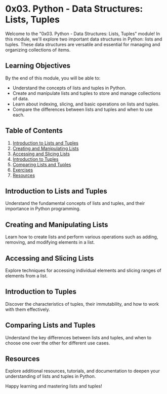 # 0x03. Python - Data Structures: Lists, Tuples

Welcome to the "0x03. Python - Data Structures: Lists, Tuples" module! In this module, we'll explore two important data structures in Python: lists and tuples. These data structures are versatile and essential for managing and organizing collections of items.

## Learning Objectives

By the end of this module, you will be able to:

- Understand the concepts of lists and tuples in Python.
- Create and manipulate lists and tuples to store and manage collections of data.
- Learn about indexing, slicing, and basic operations on lists and tuples.
- Compare the differences between lists and tuples and when to use each.

## Table of Contents

1. [Introduction to Lists and Tuples](#introduction-to-lists-and-tuples)
2. [Creating and Manipulating Lists](#creating-and-manipulating-lists)
3. [Accessing and Slicing Lists](#accessing-and-slicing-lists)
4. [Introduction to Tuples](#introduction-to-tuples)
5. [Comparing Lists and Tuples](#comparing-lists-and-tuples)
6. [Exercises](#exercises)
7. [Resources](#resources)

## Introduction to Lists and Tuples

Understand the fundamental concepts of lists and tuples, and their importance in Python programming.

## Creating and Manipulating Lists

Learn how to create lists and perform various operations such as adding, removing, and modifying elements in a list.

## Accessing and Slicing Lists

Explore techniques for accessing individual elements and slicing ranges of elements from a list.

## Introduction to Tuples

Discover the characteristics of tuples, their immutability, and how to work with them effectively.

## Comparing Lists and Tuples

Understand the key differences between lists and tuples, and when to choose one over the other for different use cases.

## Resources

Explore additional resources, tutorials, and documentation to deepen your understanding of lists and tuples in Python.


Happy learning and mastering lists and tuples!

